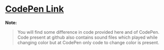 # [CodePen Link](https://codepen.io/alokmishra051298/full/wvKNKGN)

**Note:** 
> You will find some difference in code provided here and of CodePen. Code present at github also contains sound files which played while changing color but at CodePen only code to change color is present.
